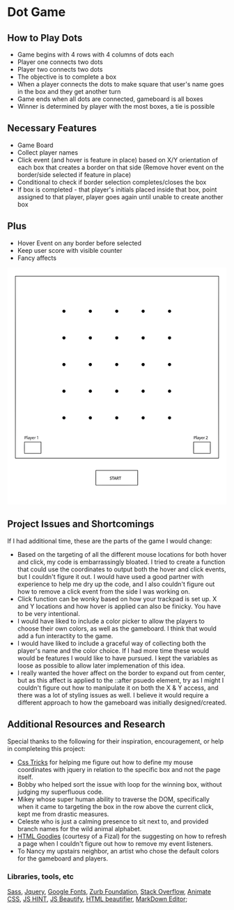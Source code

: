 # Dot Game

## How to Play Dots

* Game begins with 4 rows with 4 columns of dots each
*  Player one connects two dots
* Player two connects two dots
* The objective is to complete a box
* When a player connects the dots to make square that user's name goes in the box and they get another turn
* Game ends when all dots are connected, gameboard is all boxes
* Winner is determined by player with the most boxes, a tie is possible

## Necessary Features

* Game Board
* Collect player names
* Click event (and hover is feature in place) based on X/Y orientation of each box that creates a border on that side (Remove hover event on the border/side selected if feature in place)
* Conditional to check if border selection completes/closes the box
* If box is completed - that player's initials placed inside that box, point assigned to that player, player goes again until unable to create another box



## Plus
* Hover Event on any border before selected
* Keep user score with visible counter
* Fancy affects

![ScreenShot](wireframe.png)

## Project Issues and Shortcomings
If I had additional time, these are the parts of the game I would change:
* Based on the targeting of all the different mouse locations for both hover and click, my code is embarrassingly bloated. I tried to create a function that could use the coordinates to output both the hover and click events, but I couldn't figure it out. I would have used a good partner with experience to help me dry up the code, and I also couldn't figure out how to remove a click event from the side I was working on.
* Click function can be wonky based on how your trackpad is set up. X and Y locations and how hover is applied can also be finicky. You have to be very intentional. 
* I would have liked to include a color picker to allow the players to choose their own colors, as well as the gameboard. I think that would add a fun interactity to the game.
* I would have liked to include a graceful way of collecting both the player's name and the color choice. If I had more time these would would be features I would like to have pursued. I kept the variables as loose as possible to allow later implemenation of this idea.
* I really wanted the hover affect on the border to expand out from center, but as this affect is applied to the ::after psuedo element, try as I might I couldn't figure out how to manipulate it on both the X & Y access, and there was a lot of styling issues as well. I believe it would require a different approach to how the gameboard was initially designed/created.

## Additional Resources and Research

Special thanks to the following for their inspiration, encouragement, or help in completeing this project:

* [Css Tricks](https://css-tricks.com/snippets/jquery/get-x-y-mouse-coordinates/) for helping me figure out how to define my mouse coordinates with jquery in relation to the specific box and not the page itself.
* Bobby who helped sort the issue with loop for the winning box, without judging my superfluous code.
* Mikey whose super human ability to traverse the DOM, specifically when it came to targeting the box in the row above the current click, kept me from drastic measures.
* Celeste who is just a calming presence to sit next to, and provided branch names for the wild animal alphabet.
* [HTML Goodies](http://www.htmlgoodies.com/tutorials/getting_started/article.php/3479551) (courtesy of a Fizal) for the suggesting on how to refresh a page when I couldn't figure out how to remove my event listeners.
* To Nancy my upstairs neighbor, an artist who chose the default colors for the gameboard and players.

### Libraries, tools,  etc

[Sass](http://sass-lang.com/), [Jquery](http://jquery.com/), [Google Fonts](https://www.google.com/fonts), [Zurb Foundation](http://foundation.zurb.com/), [Stack Overflow](http://stackoverflow.com/), [Animate CSS](https://daneden.github.io/animate.css/), [JS HINT](http://jshint.com/), [JS Beautify](http://jsbeautifier.org/), [HTML beautifier](http://www.cleancss.com/html-beautify/), [MarkDown Editor](http://dillinger.io/);



